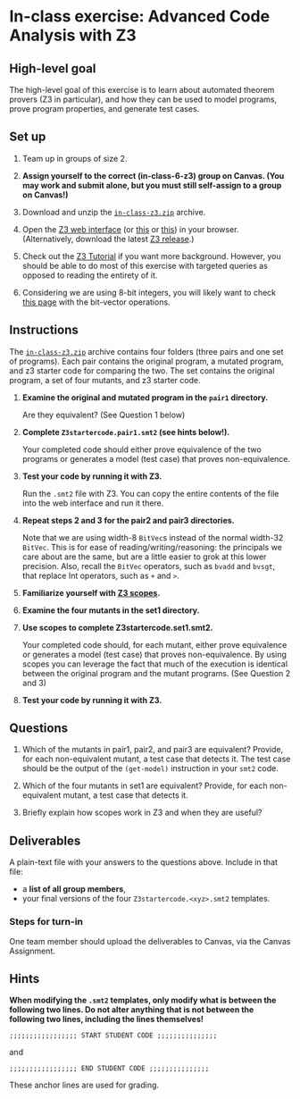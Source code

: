 # In-class exercise: Advanced Code Analysis with Z3


## High-level goal
The high-level goal of this exercise is to learn about automated theorem provers (Z3 in
particular), and how they can be used to model programs, prove program properties, and generate test cases.


## Set up
1. Team up in groups of size 2.

2. **Assign yourself to the correct (in-class-6-z3) group on Canvas.
   (You may work and submit alone, but you must still self-assign to a group on Canvas!)**

3. Download and unzip the [`in-class-z3.zip`](in-class-z3.zip) archive.

4. Open the [Z3 web interface](https://www.philipzucker.com/z3-rise4fun/)
(or [this](https://microsoft.github.io/z3guide) or [this](https://compsys-tools.ens-lyon.fr/z3)) in your browser.
(Alternatively, download the latest [Z3 release](https://github.com/Z3Prover/z3/releases).)

5. Check out the [Z3 Tutorial](https://www.philipzucker.com/z3-rise4fun/guide.html) if you
   want more background. However, you should be able to do most of this exercise
   with targeted queries as opposed to reading the entirety of it.

6. Considering we are using 8-bit integers, you will likely want to check [this page](https://microsoft.github.io/z3guide/docs/theories/Bitvectors/) with the bit-vector operations.


## Instructions
The [`in-class-z3.zip`](in-class-z3.zip)
archive contains four folders (three pairs and one set of programs).
Each pair contains the original program, a mutated program, and z3
starter code for comparing the two. The set contains the original program, a
set of four mutants, and z3 starter code.

1. **Examine the original and mutated program in the `pair1` directory.**

    Are they equivalent? (See Question 1 below)

2. **Complete `Z3startercode.pair1.smt2` (see hints below!).**

    Your completed code should either prove equivalence of the two programs or
    generates a model (test case) that proves non-equivalence.

3. **Test your code by running it with Z3.**

    Run the `.smt2` file with Z3. You can copy the entire contents of the file
    into the web interface and run it there.

4. **Repeat steps 2 and 3 for the pair2 and pair3 directories.**

    Note that we are using width-8 `BitVec`s instead of the normal
    width-32 `BitVec`. This is for ease of reading/writing/reasoning: the
    principals we care about are the same, but are a little easier to
    grok at this lower precision. Also, recall the `BitVec` operators, such
    as `bvadd` and `bvsgt`, that replace Int operators, such as `+` and `>`.

5. **Familiarize yourself with [Z3 scopes](https://www.philipzucker.com/z3-rise4fun/guide.html).**

6. **Examine the four mutants in the set1 directory.**

7. **Use scopes to complete Z3startercode.set1.smt2.**

    Your completed code should, for each mutant, either prove equivalence or
    generates a model (test case) that proves non-equivalence.
    By using scopes you can leverage the fact that much of the execution is
    identical between the original program and the mutant programs.
    (See Question 2 and 3)

8. **Test your code by running it with Z3.**

## Questions
1. Which of the mutants in pair1, pair2, and pair3 are equivalent? Provide, for
each non-equivalent mutant, a test case that detects it.
The test case should be the output of the `(get-model)` instruction in your `smt2` code.

2. Which of the four mutants in set1 are equivalent? Provide, for each
non-equivalent mutant, a test case that detects it.

3. Briefly explain how scopes work in Z3 and when they are useful?

## Deliverables
A plain-text file with your answers to the questions above. Include in that file:

+ a **list of all group members**,
+ your final versions of the four `Z3startercode.<xyz>.smt2` templates.

### Steps for turn-in
One team member should upload the deliverables to Canvas, via the Canvas Assignment.

## Hints

**When modifying the `.smt2` templates, only modify what is between the following
two lines. Do not alter anything that is not
between the following two lines, including the lines themselves!**

```
;;;;;;;;;;;;;;;;; START STUDENT CODE ;;;;;;;;;;;;;;;
```

and

```
;;;;;;;;;;;;;;;;; END STUDENT CODE ;;;;;;;;;;;;;;;
```

These anchor lines are used for grading.



